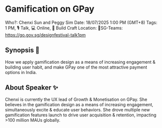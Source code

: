 # Gamification on GPay

Who?: Chenxi Sun and Peggy Sim
Date: 18/07/2025 1:00 PM (GMT+8)
Tags: 1 PM, 🎙️ Talk, 💻 Online, 🔨 Build Craft
Location: 📍SG-Teams: https://go.gov.sg/designfestival-talk1pm

## Synopsis 📝

How we apply gamification design as a means of increasing engagement & building user habit, and make GPay one of the most attractive payment options in India.

## About Speaker ✨

Chenxi is currently the UX lead of Growth & Monetisation on GPay. She believes in the gamification design as a means of increasing engagement, simultaneously excite & educate user behaviors. She drove multiple new gamification features launch to drive user acquisition & retention, impacting >100 million MAUs globally.